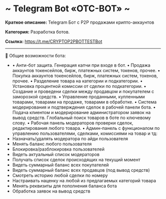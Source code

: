 # ~ Telegram Bot «OTC-BOT» ~

**Краткое описание:** Telegram Бот с P2P продажами крипто-аккаунтов

**Категория:** Разработка ботов.

**Ссылка:** https://t.me/CRYPTOP2PBOTTESTBot

-----------------------------------

🔻 Общие возможности бота:

   - • Анти-бот защита. Генерация капчи при входе в бот.
• Продажа аккаунтов токенсейлов, бирж, платежных систем, токенов, прочее.
• Покупка аккаунтов токенсейлов, бирж, платежных систем, токенов, прочее.
• Разделение товара на категории и подкатегории.
• Установка процентной комиссии от сделки по подкатегории.
• Создание и проведени сделки между продавцом и покупателем с заморозкой средств.
• Управление проданными, купленными товарами, товарами на продаже, товарами в обработке.
• Система модерирования и подтверждения сделок в рабочей панели бота.
• Подача клиентом и модерирование администратором заявок на вывод средств.
Глобальный поиск товаров в боте по ключевому слову.
• Рабочая панель модераторов проверки сделок, редактирования любого товара.
• Админ-панель с функционалом по управлению пользователями, сделками, комиссиями на товар и тд:
- Назначать/удалять модератора по айди пользователя
- Менять баланс любого пользователя
- Блокировка/разблокировка пользователей
- Видеть актуальный список модераторов
- Получать список сделок происходящих на текущий момент
- Видеть суммарный баланс всех покупателей
- Видеть суммарный баланс всех продавцов (под вывод средств)
- Смотреть историю любой сделки по номеру
- Настраивать наценку на любой из предлагаемых категорий товара
- Менять реквизиты для пополнения баланса бота
- Обработка заявок на вывод средств
